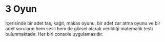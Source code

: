 # 3 Oyun
İçerisinde bir adet taş, kağıt, makas oyunu, bir adet zar atma oyunu ve bir adet soruların hem sesli hem de görsel olarak verildiği matematik testi bulunmaktadır. Her biri console uygulamasıdır. 
